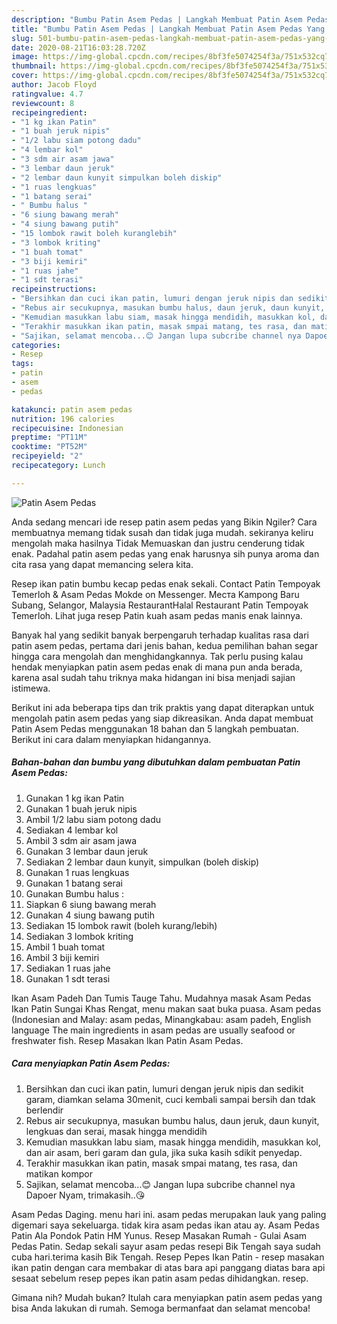 ```yaml
---
description: "Bumbu Patin Asem Pedas | Langkah Membuat Patin Asem Pedas Yang Sedap"
title: "Bumbu Patin Asem Pedas | Langkah Membuat Patin Asem Pedas Yang Sedap"
slug: 501-bumbu-patin-asem-pedas-langkah-membuat-patin-asem-pedas-yang-sedap
date: 2020-08-21T16:03:28.720Z
image: https://img-global.cpcdn.com/recipes/8bf3fe5074254f3a/751x532cq70/patin-asem-pedas-foto-resep-utama.jpg
thumbnail: https://img-global.cpcdn.com/recipes/8bf3fe5074254f3a/751x532cq70/patin-asem-pedas-foto-resep-utama.jpg
cover: https://img-global.cpcdn.com/recipes/8bf3fe5074254f3a/751x532cq70/patin-asem-pedas-foto-resep-utama.jpg
author: Jacob Floyd
ratingvalue: 4.7
reviewcount: 8
recipeingredient:
- "1 kg ikan Patin"
- "1 buah jeruk nipis"
- "1/2 labu siam potong dadu"
- "4 lembar kol"
- "3 sdm air asam jawa"
- "3 lembar daun jeruk"
- "2 lembar daun kunyit simpulkan boleh diskip"
- "1 ruas lengkuas"
- "1 batang serai"
- " Bumbu halus "
- "6 siung bawang merah"
- "4 siung bawang putih"
- "15 lombok rawit boleh kuranglebih"
- "3 lombok kriting"
- "1 buah tomat"
- "3 biji kemiri"
- "1 ruas jahe"
- "1 sdt terasi"
recipeinstructions:
- "Bersihkan dan cuci ikan patin, lumuri dengan jeruk nipis dan sedikit garam, diamkan selama 30menit, cuci kembali sampai bersih dan tdak berlendir"
- "Rebus air secukupnya, masukan bumbu halus, daun jeruk, daun kunyit, lengkuas dan serai, masak hingga mendidih"
- "Kemudian masukkan labu siam, masak hingga mendidih, masukkan kol, dan air asam, beri garam dan gula, jika suka kasih sdikit penyedap."
- "Terakhir masukkan ikan patin, masak smpai matang, tes rasa, dan matikan kompor"
- "Sajikan, selamat mencoba...😊 Jangan lupa subcribe channel nya Dapoer Nyam, trimakasih..😘"
categories:
- Resep
tags:
- patin
- asem
- pedas

katakunci: patin asem pedas 
nutrition: 196 calories
recipecuisine: Indonesian
preptime: "PT11M"
cooktime: "PT52M"
recipeyield: "2"
recipecategory: Lunch

---
```



![Patin Asem Pedas](https://img-global.cpcdn.com/recipes/8bf3fe5074254f3a/751x532cq70/patin-asem-pedas-foto-resep-utama.jpg)

Anda sedang mencari ide resep patin asem pedas yang Bikin Ngiler? Cara membuatnya memang tidak susah dan tidak juga mudah. sekiranya keliru mengolah maka hasilnya Tidak Memuaskan dan justru cenderung tidak enak. Padahal patin asem pedas yang enak harusnya sih punya aroma dan cita rasa yang dapat memancing selera kita.

Resep ikan patin bumbu kecap pedas enak sekali. Contact Patin Tempoyak Temerloh &amp; Asam Pedas Mokde on Messenger. Места Kampong Baru Subang, Selangor, Malaysia RestaurantHalal Restaurant Patin Tempoyak Temerloh. Lihat juga resep Patin kuah asam pedas manis enak lainnya.

Banyak hal yang sedikit banyak berpengaruh terhadap kualitas rasa dari patin asem pedas, pertama dari jenis bahan, kedua pemilihan bahan segar hingga cara mengolah dan menghidangkannya. Tak perlu pusing kalau hendak menyiapkan patin asem pedas enak di mana pun anda berada, karena asal sudah tahu triknya maka hidangan ini bisa menjadi sajian istimewa.


Berikut ini ada beberapa tips dan trik praktis yang dapat diterapkan untuk mengolah patin asem pedas yang siap dikreasikan. Anda dapat membuat Patin Asem Pedas menggunakan 18 bahan dan 5 langkah pembuatan. Berikut ini cara dalam menyiapkan hidangannya.

<!--inarticleads1-->

##### Bahan-bahan dan bumbu yang dibutuhkan dalam pembuatan Patin Asem Pedas:

1. Gunakan 1 kg ikan Patin
1. Gunakan 1 buah jeruk nipis
1. Ambil 1/2 labu siam potong dadu
1. Sediakan 4 lembar kol
1. Ambil 3 sdm air asam jawa
1. Gunakan 3 lembar daun jeruk
1. Sediakan 2 lembar daun kunyit, simpulkan (boleh diskip)
1. Gunakan 1 ruas lengkuas
1. Gunakan 1 batang serai
1. Gunakan  Bumbu halus :
1. Siapkan 6 siung bawang merah
1. Gunakan 4 siung bawang putih
1. Sediakan 15 lombok rawit (boleh kurang/lebih)
1. Sediakan 3 lombok kriting
1. Ambil 1 buah tomat
1. Ambil 3 biji kemiri
1. Sediakan 1 ruas jahe
1. Gunakan 1 sdt terasi


Ikan Asam Padeh Dan Tumis Tauge Tahu. Mudahnya masak Asam Pedas Ikan Patin Sungai Khas Rengat, menu makan saat buka puasa. Asam pedas (Indonesian and Malay: asam pedas, Minangkabau: asam padeh, English language The main ingredients in asam pedas are usually seafood or freshwater fish. Resep Masakan Ikan Patin Asam Pedas. 

<!--inarticleads2-->

##### Cara menyiapkan Patin Asem Pedas:

1. Bersihkan dan cuci ikan patin, lumuri dengan jeruk nipis dan sedikit garam, diamkan selama 30menit, cuci kembali sampai bersih dan tdak berlendir
1. Rebus air secukupnya, masukan bumbu halus, daun jeruk, daun kunyit, lengkuas dan serai, masak hingga mendidih
1. Kemudian masukkan labu siam, masak hingga mendidih, masukkan kol, dan air asam, beri garam dan gula, jika suka kasih sdikit penyedap.
1. Terakhir masukkan ikan patin, masak smpai matang, tes rasa, dan matikan kompor
1. Sajikan, selamat mencoba...😊 Jangan lupa subcribe channel nya Dapoer Nyam, trimakasih..😘


Asam Pedas Daging. menu hari ini. asam pedas merupakan lauk yang paling digemari saya sekeluarga. tidak kira asam pedas ikan atau ay. Asam Pedas Patin Ala Pondok Patin HM Yunus. Resep Masakan Rumah - Gulai Asam Pedas Patin. Sedap sekali sayur asam pedas resepi Bik Tengah saya sudah cuba hari.terima kasih Bik Tengah. Resep Pepes Ikan Patin - resep masakan ikan patin dengan cara membakar di atas bara api panggang diatas bara api sesaat sebelum resep pepes ikan patin asam pedas dihidangkan. resep. 

Gimana nih? Mudah bukan? Itulah cara menyiapkan patin asem pedas yang bisa Anda lakukan di rumah. Semoga bermanfaat dan selamat mencoba!
